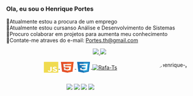 ### Ola, eu sou o Henrique Portes

🔭Atualmente estou a procura de um emprego<br>
🌱Atualmente estou cursanso Análise e Desenvolvimento de Sistemas<br>
👯Procuro colaborar em projetos para aumenta meu conhecimento <br>
💬Contate-me atraves do e-mail: Portes.th@gmail.com <br>

<div align="center">
  <a href="https://github.com/Henrique-Portes">
  <img height="180em" src="https://github-readme-stats.vercel.app/api?username=Henrique-Portes&show_icons=true&theme=dracula&include_all_commits=true&count_private=true"/>
  <img height="180em" src="https://github-readme-stats.vercel.app/api/top-langs/?username=Henrique-Portes&layout=compact&langs_count=7&theme=dracula"/a
</div>
<div style="display: inline_block"><br>
  <img align="center" alt="Rafa-Js" height="30" width="40" src="https://raw.githubusercontent.com/devicons/devicon/master/icons/javascript/javascript-plain.svg">
  <img align="center" alt="Rafa-HTML" height="30" width="40" src="https://raw.githubusercontent.com/devicons/devicon/master/icons/html5/html5-original.svg">
  <img align="center" alt="Rafa-CSS" height="30" width="40" src="https://raw.githubusercontent.com/devicons/devicon/master/icons/css3/css3-original.svg">
   <img align="center" alt="Rafa-Ts" height="30" width="40" src="https://cdn-icons-png.flaticon.com/512/1183/1183669.png">
  <img align="right" alt="Henrique-pic" height="150" style="border-radius:50px;"            src="https://www.canva.com/design/DAFgv0WlNlA/dpOSB0Qq_HANiShAZKqUfQ/view?utm_content=DAFgv0WlNlA&utm_campaign=designshare&utm_medium=link&utm_source=publishsharelink">
</div>
  
  ##
 
<div> 
  <a href="https://www.youtube.com/channel/UC1C7-1vw982kRyxzcbOzIjA" target="_blank"><img src="https://img.shields.io/badge/YouTube-FF0000?style=for-the-badge&logo=youtube&logoColor=white" target="_blank"></a>
 	<a href="https://www.twitch.tv/portesr6" target="_blank"><img src="https://img.shields.io/badge/Twitch-9146FF?style=for-the-badge&logo=twitch&logoColor=white" target="_blank"></a>
  <a href = "mailto:portes.th@gmail.com"><img src="https://img.shields.io/badge/-Gmail-%23333?style=for-the-badge&logo=gmail&logoColor=white" target="_blank"></a>
  <a href="https://www.linkedin.com/in/henrique-portes-852b0515b/" target="_blank"><img src="https://img.shields.io/badge/-LinkedIn-%230077B5?style=for-the-badge&logo=linkedin&logoColor=white" target="_blank"></a> 
 
</div>
